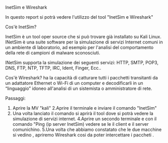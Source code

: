 InetSim e Wireshark

In questo report si potrà vedere l'utilizzo del tool "InetSim e Wireshark"

Cos'è InetSim?

  InetSim è un tool oper source  che si può trovare già installato su Kali Linux. 
  INetSim è una suite software per la simulazione di servizi Internet comuni in un ambiente di laboratorio,
  ad esempio per l'analisi del comportamento della rete di campioni di malware sconosciuti.

INetSim supporta la simulazione dei seguenti servizi: HTTP, SMTP, POP3, DNS, FTP, NTP, TFTP, IRC, Ident, Finger, Ecc..

Cos'è Wireshark?
ha la capacità di catturare tutti i pacchetti transitanti da un adattatore Ethernet o Wi-Fi di un computer
e decodificarli in un “linguaggio” idoneo all'analisi di un sistemista o amministratore di rete.

Passaggi:
 1. Aprire la MV "kali"
  2.Aprire il terminale e inviare il comando "InetSim"
   3. Una volta lanciato il comando si aprirà il tool dove si potrà vedere la simulazione di servizi internet.
    4.Aprire un secondo terminale e con il comando "Ping (ip server InetSim) vedere se le il client e il server comunichino.
     5.Una volta che abbiamo constatato che le due macchine si vedino , apriremo Wireshark cosi da poter intercettare i paccheti .
     

